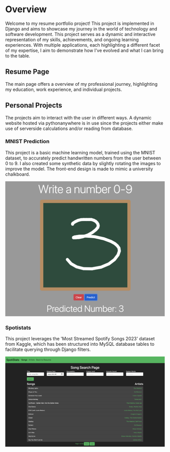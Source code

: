 # Overview
Welcome to my resume portfolio project! This project is implemented in Django and aims to showcase my journey in the world of technology and software development. This project serves as a dynamic and interactive representation of my skills, achievements, and ongoing learning experiences. With multiple applications, each highlighting a different facet of my expertise, I aim to demonstrate how I've evolved and what I can bring to the table.

## Resume Page
The main page offers a overview of my professional journey, highlighting my education, work experience, and individual projects.

## Personal Projects
The projects aim to interact with the user in different ways. A dynamic website hosted via pythonanywhere is in use since the projects either make use of serverside calculations and/or reading from database. 

### MNIST Prediction
This project is a basic machine learning model, trained using the MNIST dataset, to accurately predict handwritten numbers from the user between 0 to 9. I also created some synthetic data by slightly rotating the images to improve the model. The front-end design is made to mimic a university chalkboard.

![MNIST IMG](md-images/mnist-prediction.png)

### Spotistats
This project leverages the 'Most Streamed Spotify Songs 2023' dataset from Kaggle, which has been structured into MySQL database tables to facilitate querying through Django filters.

![SPOTISTATS IMG](md-images/spotistats.png)
